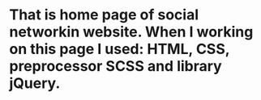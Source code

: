 # That is home page of social networkin website. When I working on this page I used: HTML, CSS, preprocessor SCSS and library jQuery.
